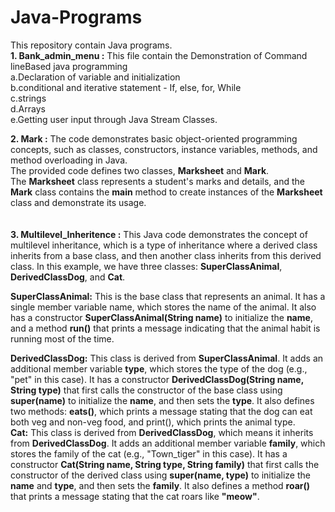 # Java-Programs
This repository contain Java programs. </br>
****1. Bank_admin_menu :**** This file contain the Demonstration of Command lineBased java programming </br>
a.Declaration of variable and initialization </br>
b.conditional and iterative statement - If, else, for, While </br>
c.strings </br>
d.Arrays </br>
e.Getting user input through Java Stream Classes.</br>

****2. Mark :**** The code demonstrates basic object-oriented programming concepts, such as classes, constructors, instance variables, methods, and method overloading in Java.</br>
      The provided code defines two classes, **Marksheet** and **Mark**. </br> The **Marksheet** class represents a student's marks and details, and the **Mark** class contains the **main** method to create instances of the **Marksheet** class and demonstrate its usage.</br></br></br>
****3. Multilevel_Inheritence :**** This Java code demonstrates the concept of multilevel inheritance, which is a type of inheritance where a derived class inherits from a base class, and then another class inherits from this derived class. In this example, we have three classes: **SuperClassAnimal**, **DerivedClassDog**, and **Cat**.

**SuperClassAnimal:** This is the base class that represents an animal. It has a single member variable name, which stores the name of the animal. It also has a constructor **SuperClassAnimal(String name)** to initialize the **name**, and a method **run()** that prints a message indicating that the animal habit is running most of the time.
             
**DerivedClassDog:** This class is derived from **SuperClassAnimal**. It adds an additional member variable **type**, which stores the type of the dog (e.g., "pet" in this case). It has a constructor **DerivedClassDog(String name, String type)** that first calls the constructor of the base class using **super(name)** to initialize the **name**, and then sets the **type**. It also defines two methods: **eats()**, which prints a message stating that the dog can eat both veg and non-veg food, and print(), which prints the animal type.</br> 
**Cat:** This class is derived from **DerivedClassDog**, which means it inherits from **DerivedClassDog**. It adds an additional member variable **family**, which stores the family of the cat (e.g., "Town_tiger" in this case). It has a constructor **Cat(String name, String type, String family)** that first calls the constructor of the derived class using **super(name, type)** to initialize the **name** and **type**, and then sets the **family**. It also defines a method **roar()** that prints a message stating that the cat roars like **"meow"**.
